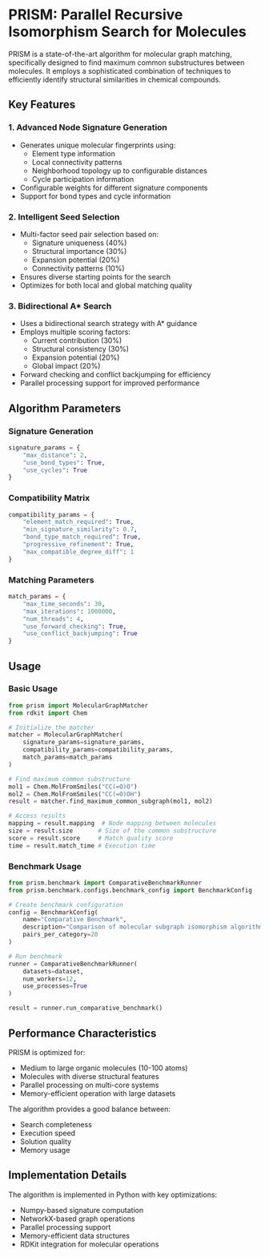 # PRISM: Parallel Recursive Isomorphism Search for Molecules

PRISM is a state-of-the-art algorithm for molecular graph matching, specifically designed to find maximum common substructures between molecules. It employs a sophisticated combination of techniques to efficiently identify structural similarities in chemical compounds.

## Key Features

### 1. Advanced Node Signature Generation

- Generates unique molecular fingerprints using:
  - Element type information
  - Local connectivity patterns
  - Neighborhood topology up to configurable distances
  - Cycle participation information
- Configurable weights for different signature components
- Support for bond types and cycle information

### 2. Intelligent Seed Selection

- Multi-factor seed pair selection based on:
  - Signature uniqueness (40%)
  - Structural importance (30%)
  - Expansion potential (20%)
  - Connectivity patterns (10%)
- Ensures diverse starting points for the search
- Optimizes for both local and global matching quality

### 3. Bidirectional A\* Search

- Uses a bidirectional search strategy with A\* guidance
- Employs multiple scoring factors:
  - Current contribution (30%)
  - Structural consistency (30%)
  - Expansion potential (20%)
  - Global impact (20%)
- Forward checking and conflict backjumping for efficiency
- Parallel processing support for improved performance

## Algorithm Parameters

### Signature Generation

```python
signature_params = {
    "max_distance": 2,
    "use_bond_types": True,
    "use_cycles": True
}
```

### Compatibility Matrix

```python
compatibility_params = {
    "element_match_required": True,
    "min_signature_similarity": 0.7,
    "bond_type_match_required": True,
    "progressive_refinement": True,
    "max_compatible_degree_diff": 1
}
```

### Matching Parameters

```python
match_params = {
    "max_time_seconds": 30,
    "max_iterations": 1000000,
    "num_threads": 4,
    "use_forward_checking": True,
    "use_conflict_backjumping": True
}
```

## Usage

### Basic Usage

```python
from prism import MolecularGraphMatcher
from rdkit import Chem

# Initialize the matcher
matcher = MolecularGraphMatcher(
    signature_params=signature_params,
    compatibility_params=compatibility_params,
    match_params=match_params
)

# Find maximum common substructure
mol1 = Chem.MolFromSmiles("CC(=O)O")
mol2 = Chem.MolFromSmiles("CC(=O)OH")
result = matcher.find_maximum_common_subgraph(mol1, mol2)

# Access results
mapping = result.mapping  # Node mapping between molecules
size = result.size       # Size of the common substructure
score = result.score     # Match quality score
time = result.match_time # Execution time
```

### Benchmark Usage

```python
from prism.benchmark import ComparativeBenchmarkRunner
from prism.benchmark.configs.benchmark_config import BenchmarkConfig

# Create benchmark configuration
config = BenchmarkConfig(
    name="Comparative Benchmark",
    description="Comparison of molecular subgraph isomorphism algorithms",
    pairs_per_category=20
)

# Run benchmark
runner = ComparativeBenchmarkRunner(
    datasets=dataset,
    num_workers=12,
    use_processes=True
)

result = runner.run_comparative_benchmark()
```

## Performance Characteristics

PRISM is optimized for:

- Medium to large organic molecules (10-100 atoms)
- Molecules with diverse structural features
- Parallel processing on multi-core systems
- Memory-efficient operation with large datasets

The algorithm provides a good balance between:

- Search completeness
- Execution speed
- Solution quality
- Memory usage

## Implementation Details

The algorithm is implemented in Python with key optimizations:

- Numpy-based signature computation
- NetworkX-based graph operations
- Parallel processing support
- Memory-efficient data structures
- RDKit integration for molecular operations
